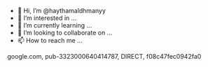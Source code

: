- 👋 Hi, I’m @haythamaldhmanyy
- 👀 I’m interested in ...
- 🌱 I’m currently learning ...
- 💞️ I’m looking to collaborate on ...
- 📫 How to reach me ...

<!---
haythamaldhmanyy/haythamaldhmanyy is a ✨ special ✨ repository because its `README.md` (this file) appears on your GitHub profile.
You can click the Preview link to take a look at your changes.
--->
google.com, pub-3323000640414787, DIRECT, f08c47fec0942fa0
